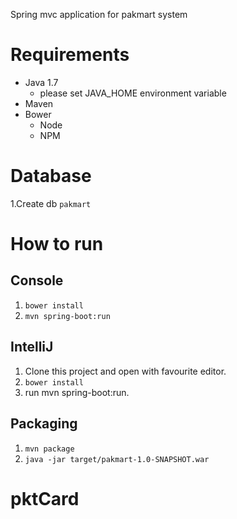 Spring mvc application for pakmart system
# Requirements

* Java 1.7
    * please set JAVA_HOME environment variable 
* Maven
* Bower
    * Node
    * NPM
# Database

1.Create db `pakmart`

# How to run

## Console

1. `bower install`
1. `mvn spring-boot:run`

## IntelliJ
 
1. Clone this project and open with favourite editor.
1. `bower install`
1. run mvn spring-boot:run.

## Packaging

1. `mvn package`
1. `java -jar target/pakmart-1.0-SNAPSHOT.war`
 # pktCard
